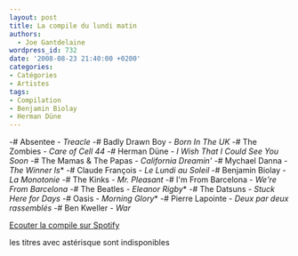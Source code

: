 ```yaml
---
layout: post
title: La compile du lundi matin
authors:
  - Joe Gantdelaine
wordpress_id: 732
date: '2008-08-23 21:40:00 +0200'
categories:
- Catégories
- Artistes
tags:
- Compilation
- Benjamin Biolay
- Herman Düne
---
```

-# Absentee - *Treacle*
-# Badly Drawn Boy - *Born In The UK*
-# The Zombies - *Care of Cell 44*
-# Herman Düne - *I Wish That I Could See You Soon*
-# The Mamas & The Papas - *California Dreamin'*
-# Mychael Danna - *The Winner Is**
-# Claude François - *Le Lundi au Soleil*
-# Benjamin Biolay - *La Monotonie*
-# The Kinks - *Mr. Pleasant*
-# I'm From Barcelona - *We're From Barcelona*
-# The Beatles - *Eleanor Rigby**
-# The Datsuns - *Stuck Here for Days*
-# Oasis - *Morning Glory**
-# Pierre Lapointe - *Deux par deux rassemblés*
-# Ben Kweller - *War*

[Ecouter la compile sur Spotify](http://open.spotify.com/user/guiguilele/playlist/5X5on64PjOrizFDr46HF39)

les titres avec astérisque sont indisponibles
